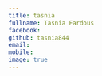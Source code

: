 ```yaml
---
title: tasnia
fullname: Tasnia Fardous
facebook:
github: tasnia844
email: 
mobile:
image: true
---
```


